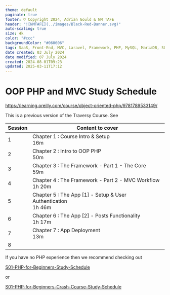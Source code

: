 ```yaml
---
theme: default
paginate: true
footer: © Copyright 2024, Adrian Gould & NM TAFE
header: "![NMTAFE](../images/Black-Red-Banner.svg)"
auto-scaling: true
size: 4k
color: "#ccc"
backgroundColor: "#060606"
tags: SaaS, Front-End, MVC, Laravel, Framework, PHP, MySQL, MariaDB, SQLite, Testing, Unit Testing, Feature Testing, PEST
date created: 03 July 2024
date modified: 07 July 2024
created: 2024-08-01T09:23
updated: 2025-03-11T17:12
---
```


# OOP PHP and MVC Study Schedule

https://learning.oreilly.com/course/object-oriented-php/9781789533149/

This is a previous version of the Traversy Course. See 

| Session | Content to cover                                                |
| ------- | --------------------------------------------------------------- |
| 1       | Chapter 1 : Course Intro & Setup<br>16m<br>                     |
| 2       | Chapter 2 : Intro to OOP PHP<br>50m                             |
| 3       | Chapter 3 : The Framework - Part 1 - The Core<br>59m            |
| 4       | Chapter 4 : The Framework - Part 2 - MVC Workflow<br>1h 20m     |
| 5       | Chapter 5 : The App [1] - Setup & User Authentication<br>1h 46m |
| 6       | Chapter 6 : The App [2] - Posts Functionality<br>1h 17m         |
| 7       | Chapter 7 : App Deployment<br>13m<br>                           |
| 8       |                                                                 |

If you have no PHP experience then we recommend checking out 


[S01-PHP-for-Beginners-Study-Schedule](../session-01/S01-PHP-for-Beginners-Study-Schedule.md)

or

[S01-PHP-for-Beginners-Crash-Course-Study-Schedule](../session-01/S01-PHP-for-Beginners-Crash-Course-Study-Schedule.md)

